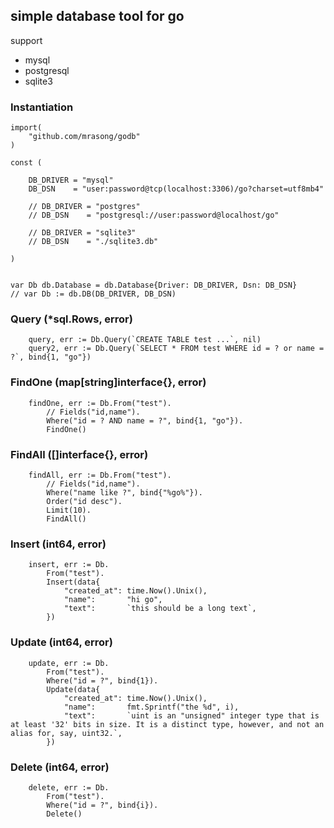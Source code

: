 ## simple database tool for go 


support 

 - mysql
 - postgresql
 - sqlite3



### Instantiation 


```
import(
	"github.com/mrasong/godb"
)

const (

	DB_DRIVER = "mysql"
	DB_DSN    = "user:password@tcp(localhost:3306)/go?charset=utf8mb4"

	// DB_DRIVER = "postgres"
	// DB_DSN    = "postgresql://user:password@localhost/go"

	// DB_DRIVER = "sqlite3"
	// DB_DSN    = "./sqlite3.db"

)


var Db db.Database = db.Database{Driver: DB_DRIVER, Dsn: DB_DSN}
// var Db := db.DB(DB_DRIVER, DB_DSN)

```


### Query (*sql.Rows, error)

```
	query, err := Db.Query(`CREATE TABLE test ...`, nil)
	query2, err := Db.Query(`SELECT * FROM test WHERE id = ? or name = ?`, bind{1, "go"})
```


### FindOne (map[string]interface{}, error)

```
	findOne, err := Db.From("test").
		// Fields("id,name").
		Where("id = ? AND name = ?", bind{1, "go"}).
		FindOne()
```


### FindAll ([]interface{}, error)

```
	findAll, err := Db.From("test").
		// Fields("id,name").
		Where("name like ?", bind{"%go%"}).
		Order("id desc").
		Limit(10).
		FindAll()
```


### Insert (int64, error)

```
	insert, err := Db.
		From("test").
		Insert(data{
			"created_at": time.Now().Unix(),
			"name":       "hi go",
			"text":       `this should be a long text`,
		})
```


### Update (int64, error)

```
	update, err := Db.
		From("test").
		Where("id = ?", bind{1}).
		Update(data{
			"created_at": time.Now().Unix(),
			"name":       fmt.Sprintf("the %d", i),
			"text":       `uint is an "unsigned" integer type that is at least '32' bits in size. It is a distinct type, however, and not an alias for, say, uint32.`,
		})
```


### Delete (int64, error)

```
	delete, err := Db.
		From("test").
		Where("id = ?", bind{i}).
		Delete()
```


